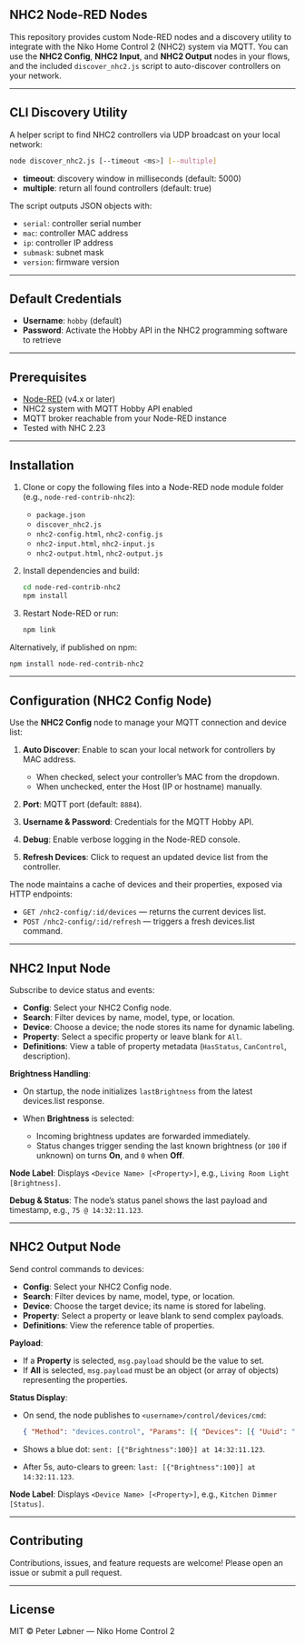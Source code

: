 ## NHC2 Node-RED Nodes

This repository provides custom Node-RED nodes and a discovery utility to integrate with the Niko Home Control 2 (NHC2) system via MQTT. You can use the **NHC2 Config**, **NHC2 Input**, and **NHC2 Output** nodes in your flows, and the included `discover_nhc2.js` script to auto-discover controllers on your network.

---

## CLI Discovery Utility

A helper script to find NHC2 controllers via UDP broadcast on your local network:

```bash
node discover_nhc2.js [--timeout <ms>] [--multiple]
```

* **timeout**: discovery window in milliseconds (default: 5000)
* **multiple**: return all found controllers (default: true)

The script outputs JSON objects with:

* `serial`: controller serial number
* `mac`: controller MAC address
* `ip`: controller IP address
* `submask`: subnet mask
* `version`: firmware version

---

## Default Credentials

* **Username**: `hobby` (default)
* **Password**: Activate the Hobby API in the NHC2 programming software to retrieve

---

## Prerequisites

* [Node-RED](https://nodered.org/) (v4.x or later)
* NHC2 system with MQTT Hobby API enabled
* MQTT broker reachable from your Node-RED instance
* Tested with NHC 2.23

---

## Installation

1. Clone or copy the following files into a Node-RED node module folder (e.g., `node-red-contrib-nhc2`):

   * `package.json`
   * `discover_nhc2.js`
   * `nhc2-config.html`, `nhc2-config.js`
   * `nhc2-input.html`, `nhc2-input.js`
   * `nhc2-output.html`, `nhc2-output.js`

2. Install dependencies and build:

   ```bash
   cd node-red-contrib-nhc2
   npm install
   ```

3. Restart Node-RED or run:

   ```bash
   npm link
   ```

Alternatively, if published on npm:

```bash
npm install node-red-contrib-nhc2
```

---

## Configuration (NHC2 Config Node)

Use the **NHC2 Config** node to manage your MQTT connection and device list:

1. **Auto Discover**: Enable to scan your local network for controllers by MAC address.

   * When checked, select your controller’s MAC from the dropdown.
   * When unchecked, enter the Host (IP or hostname) manually.
2. **Port**: MQTT port (default: `8884`).
3. **Username & Password**: Credentials for the MQTT Hobby API.
4. **Debug**: Enable verbose logging in the Node-RED console.
5. **Refresh Devices**: Click to request an updated device list from the controller.

The node maintains a cache of devices and their properties, exposed via HTTP endpoints:

* `GET /nhc2-config/:id/devices` — returns the current devices list.
* `POST /nhc2-config/:id/refresh` — triggers a fresh devices.list command.

---

## NHC2 Input Node

Subscribe to device status and events:

* **Config**: Select your NHC2 Config node.
* **Search**: Filter devices by name, model, type, or location.
* **Device**: Choose a device; the node stores its name for dynamic labeling.
* **Property**: Select a specific property or leave blank for `All`.
* **Definitions**: View a table of property metadata (`HasStatus`, `CanControl`, description).

**Brightness Handling**:

* On startup, the node initializes `lastBrightness` from the latest devices.list response.
* When **Brightness** is selected:

  * Incoming brightness updates are forwarded immediately.
  * Status changes trigger sending the last known brightness (or `100` if unknown) on turns **On**, and `0` when **Off**.

**Node Label**: Displays `<Device Name> [<Property>]`, e.g., `Living Room Light [Brightness]`.

**Debug & Status**: The node’s status panel shows the last payload and timestamp, e.g., `75 @ 14:32:11.123`.

---

## NHC2 Output Node

Send control commands to devices:

* **Config**: Select your NHC2 Config node.
* **Search**: Filter devices by name, model, type, or location.
* **Device**: Choose the target device; its name is stored for labeling.
* **Property**: Select a property or leave blank to send complex payloads.
* **Definitions**: View the reference table of properties.

**Payload**:

* If a **Property** is selected, `msg.payload` should be the value to set.
* If **All** is selected, `msg.payload` must be an object (or array of objects) representing the properties.

**Status Display**:

* On send, the node publishes to `<username>/control/devices/cmd`:

  ```json
  { "Method": "devices.control", "Params": [{ "Devices": [{ "Uuid": "<deviceUuid>", "Properties": [...] }] }] }
  ```
* Shows a blue dot: `sent: [{"Brightness":100}] at 14:32:11.123`.
* After 5s, auto-clears to green: `last: [{"Brightness":100}] at 14:32:11.123`.

**Node Label**: Displays `<Device Name> [<Property>]`, e.g., `Kitchen Dimmer [Status]`.

---

## Contributing

Contributions, issues, and feature requests are welcome! Please open an issue or submit a pull request.

---

## License

MIT © Peter Løbner — Niko Home Control 2
